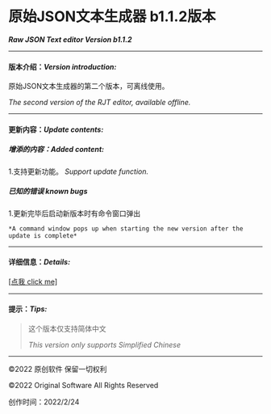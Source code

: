 # **原始JSON文本生成器 b1.1.2版本** 
***Raw JSON Text editor Version b1.1.2***

---
#### 版本介绍：*Version introduction:*

原始JSON文本生成器的第二个版本，可离线使用。

*The second version of the RJT editor, available offline.*

---
#### 更新内容：*Update contents:*

##### 增添的内容：*Added content:*

1.支持更新功能。
    *Support update function.*

##### 已知的错误 *known bugs*

1.更新完毕后启动新版本时有命令窗口弹出

    *A command window pops up when starting the new version after the update is complete*


---
#### 详细信息：*Details:*
[\[点我 click me\]](https://ant-nest/RJT_editor/index.html)

---
#### 提示：*Tips:*
>这个版本仅支持简体中文
>
>*This version only supports Simplified Chinese*


---
©2022 原创软件 保留一切权利

©2022 Original Software All Rights Reserved

创作时间：2022/2/24

